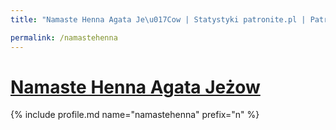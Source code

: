 ```yaml
---
title: "Namaste Henna Agata Je\u017Cow | Statystyki patronite.pl | Patromierz"

permalink: /namastehenna
---
```


# [Namaste Henna Agata Jeżow](https://patronite.pl/namastehenna)

{% include profile.md name="namastehenna" prefix="n" %}
